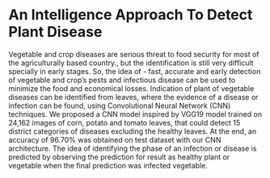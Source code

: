 # An Intelligence Approach To Detect Plant Disease

Vegetable and crop diseases are serious threat to food security for most of the agriculturally based country., but the identification is still very difficult specially in early stages. So, the idea of - fast, accurate and early detection of vegetable and crop’s pests and infectious disease can be used to minimize the food and economical losses. Indication of plant of vegetable diseases can be identified from leaves, where the evidence of a disease or infection can be found, using Convolutional Neural Network (CNN) techniques. We proposed a CNN model inspired by VGG19 model trained on 24,162 images of corn, potato and tomato leaves, that could detect 15 district categories of diseases excluding the healthy leaves.  At the end, an accuracy of 96.70% was obtained on test dataset with our CNN architecture. The idea of identifying the phase of an infection or disease is predicted by observing the prediction for result as healthy plant or vegetable when the final prediction was infected vegetable.
